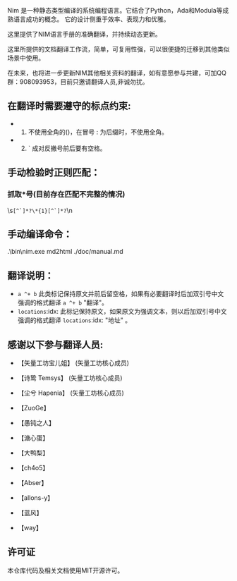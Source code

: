 
Nim 是一种静态类型编译的系统编程语言。它结合了Python，Ada和Modula等成熟语言成功的概念。
它的设计侧重于效率、表现力和优雅。

这里提供了NIM语言手册的准确翻译，并持续动态更新。

这里所提供的文档翻译工作流，简单，可复用性强，可以很便捷的迁移到其他类似场景中使用。

在未来，也将进一步更新NIM其他相关资料的翻译，如有意愿参与共建，可加QQ群：908093953，目前只邀请翻译人员,非诚勿扰。

## 在翻译时需要遵守的标点约束:

- 1. 不使用全角的()，在冒号 : 为后缀时，不使用全角。
- 2. ` 成对反撇号前后要有空格。

## 手动检验时正则匹配：

### 抓取*号(目前存在匹配不完整的情况)

\s```[^`]*?\*{1}[^`]*?```\n  

## 手动编译命令：

.\bin\nim.exe md2html ./doc/manual.md

## 翻译说明：

-  `a ^+ b` 此类标记保持原文并前后留空格，如果有必要翻译时后加双引号中文强调的格式翻译 `a ^+ b` "翻译"。
-  `locations`:idx: 此标记保持原文，如果原文为强调文本，则以后加双引号中文强调的格式翻译 `locations`:idx: "地址" 。

## 感谢以下参与翻译人员:

- 【矢量工坊宝儿姐】  (矢量工坊核心成员)

- 【诗鸷 Temsys】  (矢量工坊核心成员)

- 【尘兮 Hapenia】  (矢量工坊核心成员)

- 【ZuoGe】

- 【愚钝之人】

- 【溏心蛋】

- 【大鸭梨】

- 【ch4o5】

- 【Abser】

- 【allons-y】

- 【蓝风】

- 【way】

## 许可证

本仓库代码及相关文档使用MIT开源许可。